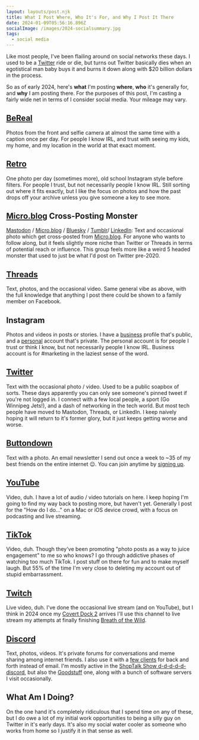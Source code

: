```yaml
---
layout: layouts/post.njk
title: What I Post Where, Who It's For, and Why I Post It There
date: 2024-01-09T05:56:16.896Z
socialImage: /images/2024-socialsummary.jpg
tags:
  - social media
---
```


Like most people, I've been flailing around on social networks these days. I used to be a [Twitter](https://twitter.com/iChris) ride or die, but turns out Twitter basically dies when an egotistical man baby buys it and burns it down along with $20 billion dollars in the process.

So as of early 2024, here's **what** I'm posting **where**, **who** it's generally for, and **why** I am posting there. For the purposes of this post, I'm casting a fairly wide net in terms of I consider social media. Your mileage may vary.

## [BeReal](https://bereal.com/ichris)

Photos from the front and selfie camera at almost the same time with a caption once per day. For people I know IRL, and trust with seeing my kids, my home, and my location in the world at that exact moment.

## [Retro](https://retro.app/i/ichris)

One photo per day (sometimes more), old school Instagram style before filters. For people I trust, but not necessarily people I know IRL. Still sorting out where it fits exactly, but I like the focus on photos and how the past drops off your archive unless you give someone a key to see more.

## [Micro.blog](https://micro.blog/) Cross-Posting Monster

[Mastodon](https://mastodon.social/@ichris) / [Micro.blog](https://micro.blog/ichris) / [Bluesky](https://bsky.app/profile/ichris.bsky.social) / [Tumblr](https://fscte.tumblr.com/)/ [LinkedIn](https://www.linkedin.com/in/chrisenns/): Text and occasional photo which get cross-posted from [Micro.blog](https://micro.blog/). For anyone who wants to follow along, but it feels slightly more niche than Twitter or Threads in terms of potential reach or influence. This group feels more like a weird 5 headed monster that used to just be what I'd post on Twitter pre-2020.

## [Threads](https://www.threads.net/@ichrisv2)

Text, photos, and the occasional video. Same general vibe as above, with the full knowledge that anything I post there could be shown to a family member on Facebook.

## Instagram

Photos and videos in posts or stories. I have a [business](https://www.instagram.com/lemonpodcasting/) profile that's public, and a [personal](https://www.instagram.com/ichrisv2/) account that's private. The personal account is for people I trust or think I know, but not necessarily people I know IRL. Business account is for #marketing in the laziest sense of the word.

## [Twitter](https://www.twitter.com/ichris)

Text with the occasional photo / video. Used to be a public soapbox of sorts. These days apparently you can only see someone's pinned tweet if you're not logged in. I connect with a few local people, a sport (Go Winnipeg Jets!), and a dash of networking in the tech world. But most tech people have moved to Mastodon, Threads, or LinkedIn. I keep naively hoping it will return to it's former glory, but it just keeps getting worse and worse.

## [Buttondown](https://buttondown.email/lemonpodcasting)

Text with a photo. An email newsletter I send out once a week to ~35 of my best friends on the entire internet 😉. You can join anytime by [signing up](https://buttondown.email/lemonpodcasting).

## [YouTube](https://www.youtube.com/c/lemonproductionsca)

Video, duh. I have a lot of audio / video tutorials on here. I keep hoping I'm going to find my way back to posting more, but haven't yet. Generally I post for the "How do I do..." on a Mac or iOS device crowd, with a focus on podcasting and live streaming.

## [TikTok](https://www.tiktok.com/@lem0npodcasting)

Video, duh. Though they've been promoting "photo posts as a way to juice engagement" to me so who knows? I go through addictive phases of watching too much TikTok. I post stuff on there for fun and to make myself laugh. But 55% of the time I'm very close to deleting my account out of stupid embarrassment.

## [Twitch](https://www.twitch.tv/lemonpodcasting)

Live video, duh. I've done the occasional live stream (and on YouTube), but I think in 2024 once my [Covert Dock 2](https://www.kickstarter.com/projects/humanthings/genki-alpine) arrives I'll use this channel to live stream my attempts at finally finishing [Breath of the Wild](https://zelda.nintendo.com/breath-of-the-wild/).

## [Discord](https://discordapp.com/users/iChris#5728)

Text, photos, videos. It's private forums for conversations and meme sharing among internet friends. I also use it with a [few clients](https://www.lemonproductions.ca/) for back and forth instead of email. I'm mostly active in the [ShopTalk Show d-d-d-d-d-discord](https://www.patreon.com/shoptalkshow), but also the [Goodstuff](https://goodstuff.network/) one, along with a bunch of software servers I visit occasionally.

## What Am I Doing?

On the one hand it's completely ridiculous that I spend time on any of these, but I do owe a lot of my initial work opportunities to being a silly guy on Twitter in it's early days. It's also my social water cooler as someone who works from home so I justify it in that sense as well.